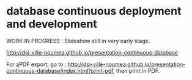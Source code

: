 # database continuous deployment and development

WORK IN PROGRESS : Slideshow still in very early stage.

http://dsi-ville-noumea.github.io/presentation-continuous-database

For aPDF export, go to : http://dsi-ville-noumea.github.io/presentation-continuous-database/index.html?print-pdf, then print in PDF.
